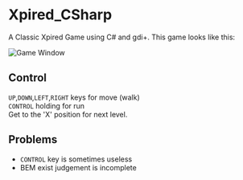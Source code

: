 # Xpired_CSharp
A Classic Xpired Game using C# and gdi+.
This game looks like this:

![Game Window](https://github.com/KanameAimu/Xpired_CSharp/raw/master/doc/Main.png)  

Control
----------------------------
`UP`,`DOWN`,`LEFT`,`RIGHT` keys for move (walk)  
`CONTROL` holding for run  
Get to the 'X' position for next level.

Problems
----------------------------
* `CONTROL` key is sometimes useless
* BEM exist judgement is incomplete

